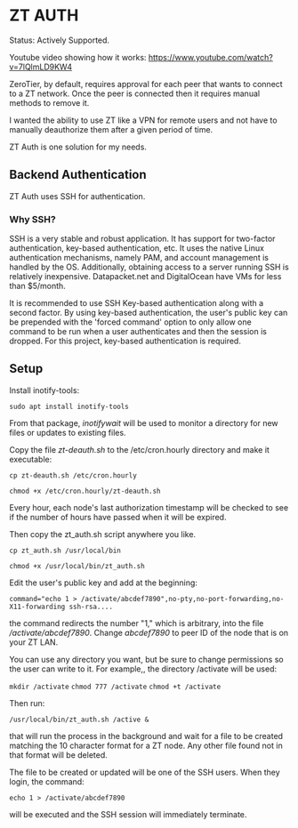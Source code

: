 # ZT AUTH

Status: Actively Supported.

Youtube video showing how it works: https://www.youtube.com/watch?v=7lQlmLD9KW4

ZeroTier, by default, requires approval for each peer that wants to connect to a ZT network.  Once the peer is connected then it requires manual methods to remove it.

I wanted the ability to use ZT like a VPN for remote users and not have to manually deauthorize them after a given period of time.

ZT Auth is one solution for my needs.

## Backend Authentication

ZT Auth uses SSH for authentication.  

### Why SSH?

SSH is a very stable and robust application. It has support for two-factor authentication, key-based authentication, etc.  It uses the native Linux authentication mechanisms, namely PAM, and account management is handled by the OS.  Additionally, obtaining access to a server running SSH is relatively inexpensive. Datapacket.net and DigitalOcean have VMs for less than $5/month.

It is recommended to use SSH Key-based authentication along with a second factor. By using key-based authentication, the user's public key can be prepended with the 'forced command' option to only allow one command to be run when a user authenticates and then the session is dropped. For this project, key-based authentication is required.

## Setup

Install inotify-tools:

`sudo apt install inotify-tools`

From that package, *inotifywait* will be used to monitor a directory for new files or updates to existing files.

Copy the file *zt-deauth.sh* to the /etc/cron.hourly directory and make it executable:

`cp zt-deauth.sh /etc/cron.hourly`

`chmod +x /etc/cron.hourly/zt-deauth.sh`

Every hour, each node's last authorization timestamp will be checked to see if the number of hours have passed when it will be expired.

Then copy the zt_auth.sh script anywhere you like.

`cp zt_auth.sh /usr/local/bin`

`chmod +x /usr/local/bin/zt_auth.sh`

Edit the user's public key and add at the beginning:

`command="echo 1 > /activate/abcdef7890",no-pty,no-port-forwarding,no-X11-forwarding ssh-rsa....`

the command redirects the number "1," which is arbitrary, into the file */activate/abcdef7890*.  Change *abcdef7890* to peer ID of the node that is on your ZT LAN.

You can use any directory you want, but be sure to change permissions so the user can write to it.  For example,, the directory /activate will be used:

`mkdir /activate`
`chmod 777 /activate`
`chmod +t /activate`

Then run:

`/usr/local/bin/zt_auth.sh /active &`

that will run the process in the background and wait for a file to be created matching the 10 character format for a ZT node.  Any other file found not in that format will be deleted.

The file to be created or updated will be one of the SSH users.  When they login, the command:

`echo 1 > /activate/abcdef7890`

will be executed and the SSH session will immediately terminate.
